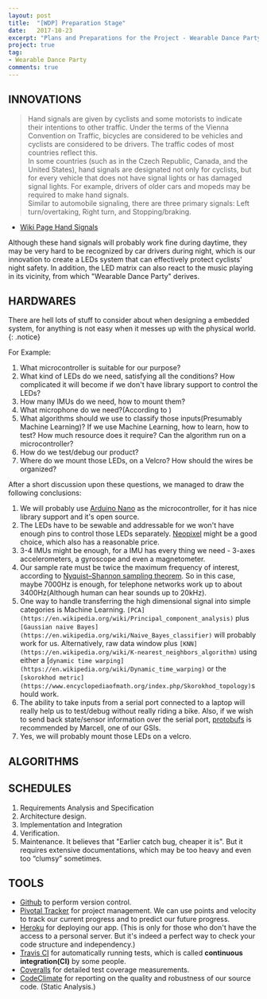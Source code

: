 ```yaml
---
layout: post
title:  "[WDP] Preparation Stage"
date:   2017-10-23
excerpt: "Plans and Preparations for the Project - Wearable Dance Party..."
project: true
tag:
- Wearable Dance Party
comments: true
---	
```


## INNOVATIONS
> Hand signals are given by cyclists and some motorists to indicate their intentions to other traffic. Under the terms of the Vienna Convention on Traffic, bicycles are considered to be vehicles and cyclists are considered to be drivers. The traffic codes of most countries reflect this.<br>
In some countries (such as in the Czech Republic, Canada, and the United States), hand signals are designated not only for cyclists, but for every vehicle that does not have signal lights or has damaged signal lights. For example, drivers of older cars and mopeds may be required to make hand signals.<br>
Similar to automobile signaling, there are three primary signals: Left turn/overtaking, Right turn, and Stopping/braking.<br>
- [Wiki Page Hand Signals](https://en.wikipedia.org/wiki/Hand_signals)

Although these hand signals will probably work fine during daytime, they may be very hard to be recognized by car drivers during night, which is our innovation to create a LEDs system that can effectively protect cyclists' night safety. In addition, the LED matrix can also react to the music playing in its vicinity, from which "Wearable Dance Party" derives.

## HARDWARES
There are hell lots of stuff to consider about when designing a embedded system, for anything is not easy when it messes up with the physical world.
{: .notice}

For Example:
1. What microcontroller is suitable for our purpose?
2. What kind of LEDs do we need, satisfying all the conditions? How complicated it will become if we don't have library support to control the LEDs?
3. How many IMUs do we need, how to mount them?
4. What microphone do we need?(According to )
5. What algorithms should we use to classify those inputs(Presumably Machine Learning)? If we use Machine Learning, how to learn, how to test? How much resource does it require? Can the algorithm run on a microcontroller?
6. How do we test/debug our product?
7. Where do we mount those LEDs, on a Velcro? How should the wires be organized?

After a short discussion upon these questions, we managed to draw the following conclusions:
1. We will probably use [Arduino Nano](https://store.arduino.cc/usa/arduino-nano) as the microcontroller, for it has nice library support and it's open source.
2. The LEDs have to be sewable and addressable for we won't have enough pins to control those LEDs separately. [Neopixel](https://www.adafruit.com/product/1460) might be a good choice, which also has a reasonable price.
3. 3-4 IMUs might be enough, for a IMU has every thing we need - 3-axes accelerometers, a gyroscope and even a magnetometer.
4. Our sample rate must be twice the maximum frequency of interest, according to [Nyquist–Shannon sampling theorem](https://en.wikipedia.org/wiki/Nyquist%E2%80%93Shannon_sampling_theorem). So in this case, maybe 7000Hz is enough, for telephone networks work up to about 3400Hz(Although human can hear sounds up to 20kHz).
5. One way to handle transferring the high dimensional signal into simple categories is Machine Learning. `[PCA](https://en.wikipedia.org/wiki/Principal_component_analysis)` plus `[Gaussian naive Bayes](https://en.wikipedia.org/wiki/Naive_Bayes_classifier)` will probably work for us. Alternatively, raw data window plus `[KNN](https://en.wikipedia.org/wiki/K-nearest_neighbors_algorithm)` using either a [`dynamic time warping](https://en.wikipedia.org/wiki/Dynamic_time_warping)` or the `[skorokhod metric](https://www.encyclopediaofmath.org/index.php/Skorokhod_topology)`should work.
6. The ability to take inputs from a serial port connected to a laptop will really help us to test/debug without really riding a bike. Also, if we wish to send back state/sensor information over the serial port, [protobufs](koti.kapsi.fi/jpa/nanopb/) is recommended by Marcell, one of our GSIs.
7. Yes, we will probably mount those LEDs on a velcro.

## ALGORITHMS
 

## SCHEDULES
1. Requirements Analysis and Specification
2. Architecture design.
3. Implementation and Integration
4. Verification.
5. Maintenance.
It believes that "Earlier catch bug, cheaper it is". But it requires extensive documentations, which may be too heavy and even too “clumsy” sometimes.

## TOOLS
* [Github](https://github.com/) to perform version control.
* [Pivotal Tracker](http://pivotaltracker.com/) for project management. We can use points and velocity to track our current progress and to predict our future progress.
* [Heroku](https://heroku.com/) for deploying our app. (This is only for those who don't have the access to a personal server. But it's indeed a perfect way to check your code structure and independency.)
* [Travis CI](http://travis-ci.org/) for automatically running tests, which is called **continuous integration(CI)** by some people.
* [Coveralls](http://coveralls.io/) for detailed test coverage measurements.
* [CodeClimate](http://codeclimate.com/) for reporting on the quality and robustness of our source code. (Static Analysis.)
